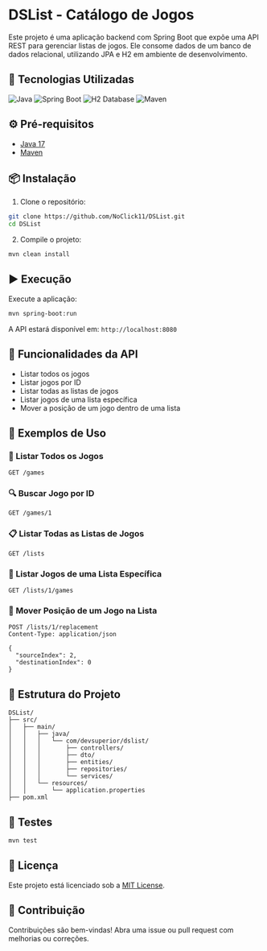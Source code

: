 # DSList - Catálogo de Jogos

Este projeto é uma aplicação backend com Spring Boot que expõe uma API REST para gerenciar listas de jogos. Ele consome dados de um banco de dados relacional, utilizando JPA e H2 em ambiente de desenvolvimento.

## 🚀 Tecnologias Utilizadas

<p align="left">
  <img src="https://img.shields.io/badge/Java-ED8B00?style=for-the-badge&logo=java&logoColor=white" alt="Java" />
  <img src="https://img.shields.io/badge/Spring_Boot-6DB33F?style=for-the-badge&logo=spring-boot&logoColor=white" alt="Spring Boot" />
  <img src="https://img.shields.io/badge/H2-004482?style=for-the-badge&logo=h2&logoColor=white" alt="H2 Database" />
  <img src="https://img.shields.io/badge/Maven-C71A36?style=for-the-badge&logo=apache-maven&logoColor=white" alt="Maven" />
</p>

## ⚙️ Pré-requisitos

* [Java 17](https://www.oracle.com/java/technologies/javase/jdk17-archive-downloads.html)
* [Maven](https://maven.apache.org/install.html)

## 📦 Instalação

1. Clone o repositório:

```bash
git clone https://github.com/NoClick11/DSList.git
cd DSList
```

2. Compile o projeto:

```bash
mvn clean install
```

## ▶️ Execução

Execute a aplicação:

```bash
mvn spring-boot:run
```

A API estará disponível em: `http://localhost:8080`

## 🔧 Funcionalidades da API

* Listar todos os jogos
* Listar jogos por ID
* Listar todas as listas de jogos
* Listar jogos de uma lista específica
* Mover a posição de um jogo dentro de uma lista

## 📘 Exemplos de Uso

### 📄 Listar Todos os Jogos

```http
GET /games
```

### 🔍 Buscar Jogo por ID

```http
GET /games/1
```

### 📋 Listar Todas as Listas de Jogos

```http
GET /lists
```

### 📂 Listar Jogos de uma Lista Específica

```http
GET /lists/1/games
```

### 🔄 Mover Posição de um Jogo na Lista

```http
POST /lists/1/replacement
Content-Type: application/json

{
  "sourceIndex": 2,
  "destinationIndex": 0
}
```

## 🧱 Estrutura do Projeto

```plaintext
DSList/
├── src/
│   ├── main/
│   │   ├── java/
│   │   │   └── com/devsuperior/dslist/
│   │   │       ├── controllers/
│   │   │       ├── dto/
│   │   │       ├── entities/
│   │   │       ├── repositories/
│   │   │       └── services/
│   │   └── resources/
│   │       └── application.properties
├── pom.xml
```

## 🧪 Testes

```bash
mvn test
```

## 📄 Licença

Este projeto está licenciado sob a [MIT License](LICENSE).

## 🤝 Contribuição

Contribuições são bem-vindas! Abra uma issue ou pull request com melhorias ou correções.
